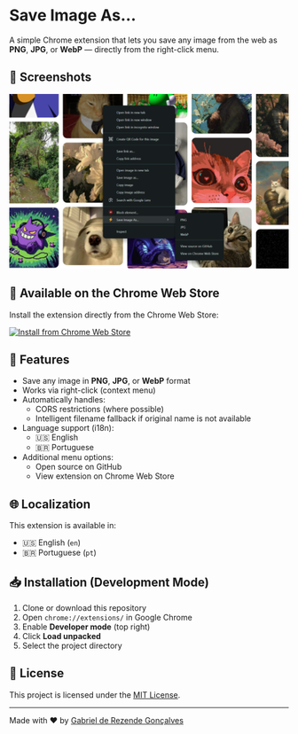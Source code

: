 # Save Image As...

A simple Chrome extension that lets you save any image from the web as **PNG**, **JPG**, or **WebP** — directly from the right-click menu.

## 📸 Screenshots

![Cover](cover.png)

## 🛒 Available on the Chrome Web Store

Install the extension directly from the Chrome Web Store:

[![Install from Chrome Web Store](https://img.shields.io/chrome-web-store/v/lfmnkgdmceifplfmmhjjincclbjonfpd?label=Install%20now&style=for-the-badge&logo=google-chrome)](https://chrome.google.com/webstore/detail/lfmnkgdmceifplfmmhjjincclbjonfpd)

## 🧩 Features

- Save any image in **PNG**, **JPG**, or **WebP** format
- Works via right-click (context menu)
- Automatically handles:
  - CORS restrictions (where possible)
  - Intelligent filename fallback if original name is not available
- Language support (i18n):
  - 🇺🇸 English
  - 🇧🇷 Portuguese
- Additional menu options:
  - Open source on GitHub
  - View extension on Chrome Web Store

## 🌐 Localization

This extension is available in:

- 🇺🇸 English (`en`)
- 🇧🇷 Portuguese (`pt`)

## 📥 Installation (Development Mode)

1. Clone or download this repository
2. Open `chrome://extensions/` in Google Chrome
3. Enable **Developer mode** (top right)
4. Click **Load unpacked**
5. Select the project directory

## 📝 License

This project is licensed under the [MIT License](LICENSE).

---

Made with ❤️ by [Gabriel de Rezende Gonçalves](https://gabireze.com.br)

<!-- GitAds-Verify: XST1ZQHQTE5U1XA4472UHKK14D2TDX9B -->
